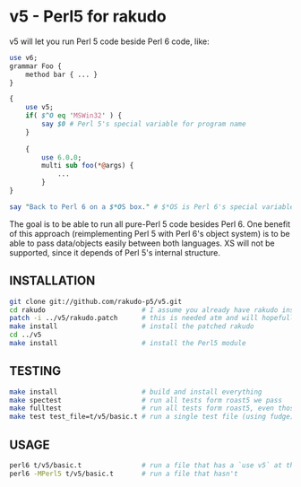 v5 - Perl5 for rakudo
==
v5 will let you run Perl 5 code beside Perl 6 code, like:
```perl
use v6;
grammar Foo {
    method bar { ... }
}

{
    use v5;
    if( $^O eq 'MSWin32' ) {
        say $0 # Perl 5's special variable for program name
    }
    
    {
        use 6.0.0;
        multi sub foo(*@args) {
            ...
        }
}

say "Back to Perl 6 on a $*OS box." # $*OS is Perl 6's special variable
```
The goal is to be able to run all pure-Perl 5 code besides Perl 6. One benefit of this approach
(reimplementing Perl 5 with Perl 6's object system) is to be able to pass data/objects easily between both languages.
XS will not be supported, since it depends of Perl 5's internal structure.

INSTALLATION
--
```bash
git clone git://github.com/rakudo-p5/v5.git
cd rakudo                        # I assume you already have rakudo installed
patch -i ../v5/rakudo.patch      # this is needed atm and will hopefully go away pretty soon
make install                     # install the patched rakudo
cd ../v5
make install                     # install the Perl5 module
```

TESTING
--
```bash
make install                     # build and install everything
make spectest                    # run all tests form roast5 we pass
make fulltest                    # run all tests form roast5, even those we do not pass yet
make test test_file=t/v5/basic.t # run a single test file (using fudge)
```

USAGE
--
```bash
perl6 t/v5/basic.t               # run a file that has a `use v5` at the top
perl6 -MPerl5 t/v5/basic.t       # run a file that hasn't
```
